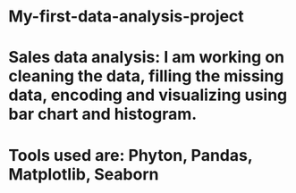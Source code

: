 # My-first-data-analysis-project
# Sales data analysis: I am working on cleaning the data, filling the missing data, encoding and visualizing using bar chart and histogram.
# Tools used are: Phyton, Pandas, Matplotlib, Seaborn
